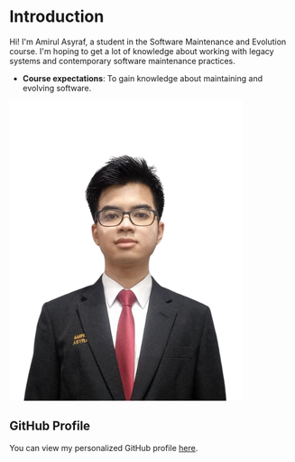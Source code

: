 # Introduction

Hi! I'm Amirul Asyraf, a student in the Software Maintenance and Evolution course.
I'm hoping to get a lot of knowledge about working with legacy systems and contemporary software maintenance practices.

- **Course expectations**: To gain knowledge about maintaining and evolving software.

![My Image](https://github.com/SoftwareMaintenanceEvolution/tutorial-1-Amirul1411/blob/fd30ed19be627929e6e27e1b0c362a44fdea2cf9/Gambar%20Formal%201%20Background%20Putih.png)

## GitHub Profile

You can view my personalized GitHub profile
[here](https://github.com/Amirul1411).
